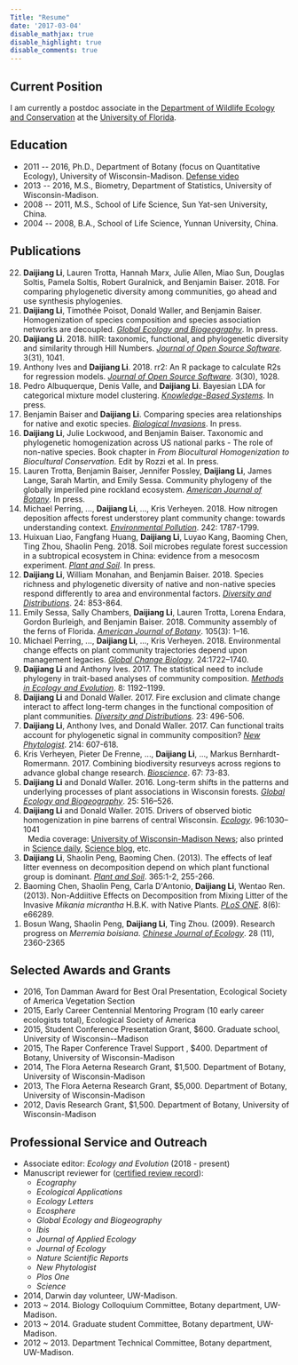 ```yaml
---
Title: "Resume"
date: '2017-03-04'
disable_mathjax: true
disable_highlight: true
disable_comments: true
---
```


<a target="_blank" href="https://scholar.google.com/citations?user=0I2wXJQAAAAJ&hl=en"><i class="ai ai-google-scholar ai-2x" style="padding-top:3px;"></i></a> <a target="_blank" href="https://www.researchgate.net/profile/Daijiang_Li"><i class="ai ai-researchgate ai-2x" style="padding-top:3px;"></i></a> <a target="_blank" href="/pdf/Li_cv.pdf"><i class="ai ai-cv ai-2x"></i></a>

## Current Position

I am currently a postdoc associate in the [Department of Wildlife Ecology and Conservation](http://wec.ufl.edu/) at the [University of Florida](http://www.ufl.edu/).

## Education

- 2011 -- 2016, Ph.D., Department of Botany (focus on Quantitative Ecology), University of Wisconsin-Madison. [Defense video](https://www.youtube.com/watch?v=53PN-ckOYyk)  
- 2013 -- 2016, M.S., Biometry, Department of Statistics, University of Wisconsin-Madison.  
- 2008 -- 2011, M.S., School of Life Science, Sun Yat-sen University, China.  
- 2004 -- 2008, B.A., School of Life Science, Yunnan University, China.

<!-- ## Research Interests

Plant community assembly (taxonomic, functional and phylogenetic), Diversity and ecosystem functioning, Network analysis, Species co-occurrence, Multi-level model, Global change. -->

<!-- ## Academic Appointments

- 2014 ~ 2015, Graduate Student Research Assistant, Department of Botany, University of Wisconsin-Madison.
- 2011 ~ 2012, Graduate Student Research Assistant, Department of Botany, University of Wisconsin-Madison.
- 2008 ~ 2011, Graduate Student Research Assistant, School of Life Science, State Key Laboratory of Biocontrol, Sun Yat-sen University, China. Thesis: Effects of leaf litter species evenness on decomposition rates. -->

## Publications

<ol reversed>

<li> <b>Daijiang Li</b>, Lauren Trotta, Hannah Marx, Julie Allen, Miao Sun, Douglas Soltis, Pamela Soltis, Robert Guralnick, and Benjamin Baiser. 2018. For comparing phylogenetic diversity among communities, go ahead and use synthesis phylogenies. <a target="_blank" href="https://www.biorxiv.org/content/early/2018/07/16/370353"><i class="ai ai-biorxiv-square"></i></a>
</li>

<li> <b>Daijiang Li</b>, Timothée Poisot, Donald Waller, and Benjamin Baiser. Homogenization of species composition and species association networks are decoupled. <u><i>Global Ecology and Biogeography</i></u>. In press. <a target="_blank" href="/pdf/Li_et_al-2018-GEB.pdf"><i class="fa fa-download"></i></a> <a target="_blank" href="https://www.biorxiv.org/content/early/2018/02/14/265264"><i class="ai ai-biorxiv-square"> </i></a> <a target="_blank" href="https://doi.org/10.6084/m9.figshare.6771938"><i class="ai ai-figshare"> </i></a>
</li>

<li> <b>Daijiang Li</b>. 2018. hillR: taxonomic, functional, and phylogenetic diversity and similarity through Hill Numbers. <u><i>Journal of Open Source Software</i></u>. 3(31), 1041. <a target="_blank" href="https://doi.org/10.21105/joss.01041"><i class="fa fa-download"></i></a> <a target="_blank" href="https://github.com/daijiang/hillR"><i class="fa fa-github"></i></a>
</li>

<li> Anthony Ives and <b>Daijiang Li</b>. 2018. rr2: An R package to calculate R2s for regression models. <u><i>Journal of Open Source Software</i></u>. 3(30), 1028. <a target="_blank" href="https://doi.org/10.21105/joss.01028"><i class="fa fa-download"></i></a> <a target="_blank" href="https://github.com/arives/rr2"><i class="fa fa-github"></i></a>
</li>

<li> Pedro Albuquerque, Denis Valle, and <b>Daijiang Li</b>. Bayesian LDA for categorical mixture model clustering. <u><i>Knowledge-Based Systems</i></u>. In press. <a target="_blank" href="https://www.sciencedirect.com/science/article/pii/S0950705118305100"><i class="fa fa-download"></i></a> <a target="_blank" href="https://github.com/PedroBSB/Rlda"><i class="fa fa-github"></i></a>
</li>

<li> Benjamin Baiser and <b>Daijiang Li</b>. Comparing species area relationships for native and exotic species. <u><i>Biological Invasions</i></u>. In press. <a target="_blank" href="https://link.springer.com/article/10.1007/s10530-018-1802-4"><i class="fa fa-download"></i></a>
</li>
 
<li> <b>Daijiang Li</b>, Julie Lockwood, and Benjamin Baiser. Taxonomic and phylogenetic homogenization across US national parks - The role of non-native species. Book chapter in <i>From Biocultural Homogenization to Biocultural Conservation</i>. Edit by Rozzi et al. In press.
</li>

<li> Lauren Trotta, Benjamin Baiser, Jennifer Possley, <b>Daijiang Li</b>, James Lange, Sarah Martin, and Emily Sessa. Community phylogeny of the globally imperiled pine rockland ecosystem. <u><i>American Journal of Botany</i></u>. In press. <a target="_blank" href="https://onlinelibrary.wiley.com/doi/full/10.1002/ajb2.1168"><i class="fa fa-download"></i></a>
</li>

<li> Michael Perring, ..., <b>Daijiang Li</b>, ..., Kris Verheyen. 2018. How nitrogen deposition affects forest understorey plant community change: towards understanding context. <u><i>Environmental Pollution</i></u>. 242: 1787-1799. <a target="_blank" href="https://www.sciencedirect.com/science/article/pii/S0269749118316610"><i class="fa fa-download"></i></a>
</li>

<li> Huixuan Liao, Fangfang Huang, <b>Daijiang Li</b>, Luyao Kang, Baoming Chen, Ting Zhou, Shaolin Peng. 2018. Soil microbes regulate forest succession in a subtropical ecosystem in China: evidence from a mesocosm experiment. <u><i>Plant and Soil</i></u>. In press. <a target="_blank" href="https://link.springer.com/article/10.1007/s11104-018-3733-3"><i class="fa fa-download"></i></a>
</li>

<li> <b>Daijiang Li</b>, William Monahan, and Benjamin Baiser. 2018. Species richness and phylogenetic diversity of native and non-native species respond differently to area and environmental factors. <u><i>Diversity and Distributions</i></u>. 24: 853-864. <a target="_blank" href="http://onlinelibrary.wiley.com/doi/10.1111/ddi.12731/abstract"><i class="fa fa-download"></i></a> <a target="_blank" href="https://github.com/daijiang/rnps"><i class="fa fa-github"></i></a>
</li>
 
<li> Emily Sessa, Sally Chambers, <b>Daijiang Li</b>, Lauren Trotta, Lorena Endara, Gordon Burleigh, and Benjamin Baiser. 2018. Community assembly of the ferns of Florida. <u><i>American Journal of Botany</i></u>. 105(3): 1–16. <a target="_blank" href="https://onlinelibrary.wiley.com/doi/full/10.1002/ajb2.1073"><i class="fa fa-download"></i></a>
</li>
 
<li> Michael Perring, ..., <b>Daijiang Li</b>, ..., Kris Verheyen. 2018. Environmental change effects on plant community trajectories depend upon management legacies. <u><i>Global Change Biology</i></u>. 24:1722–1740. <a target="_blank" href="http://onlinelibrary.wiley.com/doi/10.1111/gcb.14030/abstract"><i class="fa fa-download"></i></a>
</li>

 <li> <b>Daijiang Li</b> and Anthony Ives. 2017. The statistical need to include phylogeny in trait-based analyses of community composition. <u><i>Methods in Ecology and Evolution</i></u>. 8: 1192–1199. <a target="_blank" href="http://onlinelibrary.wiley.com/doi/10.1111/2041-210X.12767/abstract"><i class="fa fa-download"></i></a> <a target="_blank" href="https://github.com/daijiang/Trait-Envi-Interactions"><i class="fa fa-github"></i></a>
 </li>

<li> <b>Daijiang Li</b> and Donald Waller. 2017. Fire exclusion and climate change interact to affect long-term changes in the functional composition of plant communities. <u><i>Diversity and Distributions</i></u>. 23: 496-506. <a target="_blank" href="http://onlinelibrary.wiley.com/doi/10.1111/ddi.12542/abstract"><i class="fa fa-download"></i></a> 
</li>

<li> <b>Daijiang Li</b>, Anthony Ives, and Donald Waller. 2017. Can functional traits account for phylogenetic signal in community composition? <u><i>New Phytologist</i></u>. 214: 607-618. <a target="_blank" href="http://onlinelibrary.wiley.com/doi/10.1111/nph.14397/abstract"><i class="fa fa-download"></i></a> <a target="_blank" href="https://github.com/daijiang/New_Phytologist_Appendix"><i class="fa fa-github"></i></a>
</li>

<li> Kris Verheyen, Pieter De Frenne, ..., <b>Daijiang Li</b>, ..., Markus Bernhardt-Romermann. 2017. Combining biodiversity resurveys across regions to advance global change research. <u><i>Bioscience</i></u>. 67: 73-83. <a target="_blank" href="https://academic.oup.com/bioscience/article/67/1/73/2661833/Combining-Biodiversity-Resurveys-across-Regions-to#50671780"><i class="fa fa-download"></i></a>
</li>

<li> <b>Daijiang Li</b> and Donald Waller. 2016. Long-term shifts in the patterns and underlying processes of plant associations in Wisconsin forests. <u><i>Global Ecology and Biogeography</i></u>. 25: 516–526. <a target="_blank" href="http://onlinelibrary.wiley.com/doi/10.1111/geb.12432/abstract"><i class="fa fa-download"></i></a> <a target="_blank" href="https://github.com/daijiang/Plant_Co-occurrence_Patterns"><i class="fa fa-github"></i></a>
</li>

<li> <b>Daijiang Li</b> and Donald Waller. 2015. Drivers of observed biotic homogenization in pine barrens of central Wisconsin. <u><i>Ecology</i></u>. 96:1030–1041 <a target="_blank" href="http://www.esajournals.org/doi/abs/10.1890/14-0893.1"><i class="fa fa-download"></i></a><br> &nbsp; Media coverage: <a target="_blank" href="http://news.wisc.edu/23803">University of Wisconsin-Madison News</a>; also printed in <a target="_blank" href="http://www.sciencedaily.com/releases/2015/05/150526123833.htm">Science daily</a>, <a target="_blank" href="http://scienceblog.com/78554/starved-fire-wisconsins-pine-barrens-disappear/?utm_source=feedburner&utm_medium=feed&utm_campaign=Feed%3A+scienceblogrssfeed+%28ScienceBlog.com%29#Y7pX8tf4VdbXC1gW.97">Science blog</a>, etc.
</li>

<li> <b>Daijiang Li</b>, Shaolin Peng, Baoming Chen. (2013). The effects of leaf litter evenness on decomposition depend on which plant functional group is dominant. <u><i>Plant and Soil</i></u>. 365:1-2, 255-266. <a target="_blank" href="/pdf/D_Li_2012_plantsoil.pdf"><i class="fa fa-download"></i></a> </li>

<li> Baoming Chen, Shaolin Peng, Carla D'Antonio, <b>Daijiang Li</b>, Wentao Ren. (2013). Non-Addiitive Effects on Decomposition from Mixing Litter of the Invasive <i>Mikania micrantha</i> H.B.K. with Native Plants. <u><i>PLoS ONE</i></u>. 8(6): e66289. <a target="_blank" href="http://www.plosone.org/article/info%3Adoi%2F10.1371%2Fjournal.pone.0066289"><i class="ai ai-open-access"></i></a> </li>

<li> Bosun Wang, Shaolin Peng, <b>Daijiang Li</b>, Ting Zhou. (2009). Research progress on <i>Merremia boisiana</i>. <u><i>Chinese Journal of Ecology</i></u>. 28 (11), 2360-2365 </li>

</ol>

## Selected Awards and Grants

- 2016, Ton Damman Award for Best Oral Presentation, Ecological Society of America Vegetation Section 
- 2015, Early Career Centennial Mentoring Program (10 early career ecologists total), Ecological Society of America
- 2015, Student Conference Presentation Grant, $600. Graduate school, University of Wisconsin--Madison
- 2015, The Raper Conference Travel Support , $400. Department of Botany, University of Wisconsin-Madison
- 2014, The Flora Aeterna Research Grant, $1,500. Department of Botany, University of Wisconsin-Madison
- 2013, The Flora Aeterna Research Grant, $5,000. Department of Botany, University of Wisconsin-Madison
- 2012, Davis Research Grant, $1,500. Department of Botany, University of Wisconsin-Madison

<!-- - 2013, Phi Kappa Phi Honor Society (declined), University of Wisconsin-Madison.
- 2013, First prize for excellent papers by graduate students, Hongda Zhang research fund, Sun Yat-sen University, China
- 2011, Second award for excellent graduate students, State Key Laboratory of Biocontrol, Sun Yat-sen University, China
- 2009, 2010, Education Scholarship for Graduate Student (Fellowship), Sun Yat-sen University, China
- 2009, Excellent prize of presentation in English, Sun Yat-sen University, China
- 2008, Second Award of National Scholarship, Yunnan University, China
- 2006, 2007, Second Award of Donglu Scholarship, Yunnan University, China

## Presentations and Posters

- **Daijiang Li**, 2016 September, Long-term Community Dynamics of Pine Barrens in Central WI: Species, Functional Traits, and Phylogeny. *Wildlife Ecology and Conservation, University of Florida*, Gainesville, Florida. (Invited Oral presentation)
- **Daijiang Li**, 2016 March, Long-term Community Dynamics of Pine Barrens in Central WI: Species, Functional Traits, and Phylogeny. *Department of Botany, University of Wisconsin--Madison*, Madison, Wisconsin. (Oral presentation)
- Jeremy Ash, **Daijiang Li**, Sarah Johnson, David Rogers, and Donald Waller, 2015 December, Predicting species-environment relationships with functional traits for the understory flora of Wisconsin. *American Geophysical Union*, San Francisco, California. (Post)
- **Daijiang Li**, Anthony Ives, Ricardo Kriebel, Ken Cameron, Ken Sytsma, Thomas Givnish, and Donald Waller, 2015 August, Pine barrens in central Wisconsin still phylogentically clustered after 54 years of fire suppression. *100th Ecological Society of America Annual Meeting*, Baltimore, Maryland. (Oral presentation; *won the best oral presentation award from the Vegetation section of ESA*)
- **Daijiang Li**, Donald Waller, 2014 August, Increases in native, not exotic, species plus succession promote biotic homogenization in the sand plain plant communities of central Wisconsin. *99th Ecological Society of America Annual Meeting*, Sacramento, California, USA. (Oral presentation).
- **Daijiang Li**, Donald Waller, 2014 March, Long-term dynamics in pine barrens of central Wisconsin. *Wisconsin Ecology Annual Spring Symposium*, Madison, Wisconsin. (Oral presentation).

## Professional Experience

- 2017 May, Data-driven ecological synthesis summer school, Department of Biology, Université de Montréal
- 2014 April 15th, Structure Equation Modeling workshop taught by James Grace.
- 2013 Oct. 6-11, volunteer of the fifth world conference on ecological restoration.

## Teaching

- 2017 May, Instructor training, Software Carpentry and Data Carpentry, University of Florida
- 2014 August 25-26, Instructor, Software Carpentry Bootcamp, UW-Madison.
- 2013 Fall, Teaching Assistant, Vegetation of Wisconsin (Bot 455).
- 2013 Spring, Teaching Assistant, Introductory Biology (Bio 152).
- 2012 Fall, Teaching Assistant, Vegetation of Wisconsin (Bot 455).
- 2010 Fall, Teaching Assistant, Restoration Ecology, Sun Yat-sen University, China.

## Undergraduate Mentoring / Research Training

- 2014, Kelly Wallin, Prepare leaf samples for leaf nutrient analysis.
- 2014, David Barfknecht, Collect and measure plant functional traits.
- 2014, Madeline Grupper, Prepare leaf samples for leaf nutrient analysis.
- 2013, Alex Arena, Collect and measure plant functional traits.
- 2013, Anna Francke, Changes in overstory structure of pine barrens in Wisconsin from 1958 to 2012.

-->

## Professional Service and Outreach

- Associate editor: *Ecology and Evolution* (2018 - present)
- Manuscript reviewer for ([certified review record](https://publons.com/a/719613/)): 
  + *Ecography*
  + *Ecological Applications*
  + *Ecology Letters*
  + *Ecosphere*
  + *Global Ecology and Biogeography*
  + *Ibis*
  + *Journal of Applied Ecology*
  + *Journal of Ecology*
  + *Nature Scientific Reports*
  + *New Phytologist*
  + *Plos One*
  + *Science*
- 2014, Darwin day volunteer, UW-Madison.
- 2013 ~ 2014. Biology Colloquium Committee, Botany department, UW-Madison.
- 2013 ~ 2014. Graduate student Committee, Botany department, UW-Madison.
- 2012 ~ 2013. Department Technical Committee, Botany department, UW-Madison.

